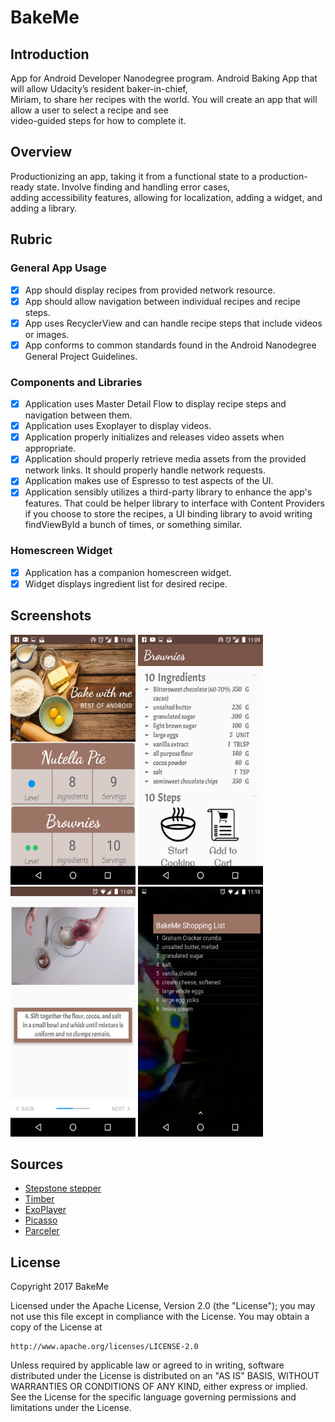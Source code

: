 # BakeMe

## Introduction
App for Android Developer Nanodegree program. Android Baking App that will allow Udacity’s resident baker-in-chief,  
Miriam, to share her recipes with the world. You will create an app that will allow a user to select a recipe and see  
video-guided steps for how to complete it.

## Overview
Productionizing an app, taking it from a functional state to a production-ready state. Involve finding and handling error cases,  
adding accessibility features, allowing for localization, adding a widget, and adding a library. 

## Rubric
### General App Usage
- [x] App should display recipes from provided network resource.
- [x] App should allow navigation between individual recipes and recipe steps.
- [x] App uses RecyclerView and can handle recipe steps that include videos or images.
- [x] App conforms to common standards found in the Android Nanodegree General Project Guidelines.

### Components and Libraries
- [x] Application uses Master Detail Flow to display recipe steps and navigation between them.
- [x] Application uses Exoplayer to display videos.
- [x] Application properly initializes and releases video assets when appropriate.
- [x] Application should properly retrieve media assets from the provided network links. It should properly handle network requests.
- [x] Application makes use of Espresso to test aspects of the UI.
- [x] Application sensibly utilizes a third-party library to enhance the app's features. That could be helper library to interface with Content Providers if you choose to store the recipes, a UI binding library to avoid writing findViewById a bunch of times, or something similar.

### Homescreen Widget
- [x] Application has a companion homescreen widget.
- [x] Widget displays ingredient list for desired recipe.

## Screenshots
<img src="images/Menu.png" height="400" width="200"> <img src="images/RecipeDetail.png" height="400" width="200"> <img src="images/StepDetail.png" height="400" width="200"> <img src="images/Widget.png" height="400" width="200"> 

## Sources
* [Stepstone stepper](https://github.com/stepstone-tech/android-material-stepper)  
* [Timber](https://github.com/JakeWharton/timber)
* [ExoPlayer](https://github.com/google/ExoPlayer)
* [Picasso](http://square.github.io/picasso/)
* [Parceler](https://github.com/johncarl81/parceler)

## License
Copyright 2017 BakeMe

Licensed under the Apache License, Version 2.0 (the "License"); you may not use this file except in compliance with the License. You may obtain a copy of the License at

    http://www.apache.org/licenses/LICENSE-2.0

Unless required by applicable law or agreed to in writing, software distributed under the License is distributed on an "AS IS" BASIS, WITHOUT WARRANTIES OR CONDITIONS OF ANY KIND, either express or implied. See the License for the specific language governing permissions and limitations under the License.



